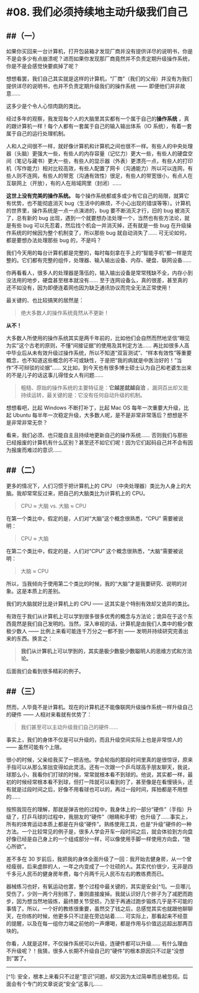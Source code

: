 # #08. 我们必须持续地主动升级我们自己

## ##（一）

如果你买回来一台计算机，打开包装箱才发现厂商并没有提供详尽的说明书，你是不是会多少有点崩溃呢？进而如果你发现那厂商竟然并不负责定期升级操作系统，你是不是会感觉快要疯掉了呢？

想想看罢，我们自己其实就是这样的计算机，“厂商”（我们的父母）并没有为我们提供详尽的说明书，也并不负责定期升级我们的操作系统 —— 即便他们并非故意……

这多少是个令人心惊肉跳的类比。

经过多年的观察，我发现每个人的大脑里其实都有一个属于自己的**操作系统**  ，真的跟计算机一样！每个人都有一套属于自己的输入输出体系（IO 系统），有着一套属于自己的运行处理机制。

人和人之间很不一样，就好像计算机和计算机之间也很不一样。有些人的中央处理器（头脑）更强大一些，有些人的内存容量（记忆力）更大一些，有些人的硬盘空间（笔记与藏书）更大一些，有些人的显示器（外表）更漂亮一点，有些人的打印机（写作能力）相对比较高效，有些人配置了网卡（沟通能力）所以可以连网，有些人则不连网，有些人的带宽（沟通有效性）很足，有些人的带宽很小，有点人在互联网上（开放），有的人在局域网里（封闭）……

**这世上没有完美的操作系统。**  每个操作系统都或多或少有它自己的局限，就算它有优势，也不能彻底消灭 bug（生活中的麻烦，不小心出现的错误等等）。计算机的世界里，操作系统是一点一点演进的，bug 要不断消灭才行，旧的 bug 被消灭了，总有新的 bug 出现，遇到一个就要想办法处理一个，当然也有些方法论，就是有些 bug 可以先忍着，然后找个机会一并消灭掉，还有就是一些 bug 在升级操作系统的时候因为整个机制变了，所以那些 bug 就自动消失了…… 可无论如何，都是要想办法处理那些 bug 的，不是吗？

我们今天用的每台计算机都是完整的，每时每刻拿在手上的“智能手机”都一样是完整的。它们都有完整的组件，处理器、输入输出设备、内存、硬盘、联网设备……

你再看看人，很多人的处理器是落伍的，输入输出设备是常常残缺不全，内存小到没法用的地步，硬盘甚至根本就没有…… 至于连网设备么，真的很差，甚至真的还不如没有，因为即便连着网也因为缺乏通讯协议而完全无法正常使用！

最关键的、也比较搞笑的居然是：

> 绝大多数人的操作系统竟然从不更新！

**从不！**  

大多数人所使用的操作系统其实是两千年前的，比如他们会自然而然地坚信“眼见为实”这个古老的原则，不懂“间接证据”的使用及其判定方法…… 再比如很多人高中毕业后从未有效升级过操作系统，所以不知道“双盲测试”、“样本有效性”等重要概念，也不知道这些概念的不可或缺性，于是把“我的病就是中医治好的！”当作“不可辩驳的论据”…… 又比如，到今天也有很多博士硕士认为自己和老婆生出来的不是儿子的话这事儿得怪女人有问题……

> 粗糙、原始的操作系统的主要特征是：**它越差就越自洽**  ，漏洞百出却又能持续运转，最关键的是：它没有任何自动升级的机制。

想想看吧，比起 Windows 不断打补丁，比起 Mac OS 每年一次重要大升级，比起 Ubuntu 每半年一次稳定升级，大多数人呢，是不是非常非常落后？想想是不是非常非常无奈？

看来，我们必须、也只能自主且持续地更新自己的操作系统…… 否则我们与那些已经报废的计算机有什么区别？甚至还不如它们呢！因为它们起码自己并不会有因为报废而难过的意识……

## ##（二）

更多的情况下，人们习惯于把计算机上的 CPU （中央处理器）类比为人身上的大脑。我却常常反过来，把自己的大脑类比为计算机上的 CPU。

> CPU ≈ 大脑 vs. 大脑 ≈ CPU

在第一个类比中，假定的是，人们对“大脑”这个概念很熟悉，“CPU” 需要被说明：

> CPU ≈ 大脑

在第二个类比中，假定的是，人们对“CPU” 这个概念很熟悉，“大脑”需要被说明：

> 大脑 ≈ CPU

所以，当我倾向于使用第二个类比的时候，我的“大脑”才是我要研究、说明的对象。这是本质上的差别。

我们的大脑就好比是计算机上的 CPU —— 这其实是个特别有效却又诡异的类比。

有效在于我们从计算机上可以学到很多很多优秀的概念与方法论；诡异在于这个东西竟然是我们自己发明的。当然，深入审视的话，计算机是由我们人类中的极少数极少数人 —— 比例上来看可能连千万分之一都不到 —— 发明并持续研究完善出来的东西。换言之：

> **我们从计算机上可以学到的，其实是极少数极少数聪明人的思维方式和方法论。**  

后面我们会看到很多精彩的例子。

## ##（三）

然而，人毕竟不是计算机。现在的计算机还不能像联网升级操作系统一样升级自己的硬件 —— 人相对来看就有优势了：

> 我们甚至可以主动升级我们自己的硬件……

事实上，我们的身体不仅是可以升级的，而且升级空间实际上也是非常惊人的 —— 虽然可能有个上限。

很小的时候，父亲给我买了一把吉他。学会轮指的那段时间里真的是很惊讶，原来手指可以从那么笨拙变得如此灵活。还有一次跟一个乒乓球高手朋友聊天，我说，球那么小，我看你们打球的时候，常常就根本看不到球的。他说，其实都一样，最初的时候经常根本看不到球，但打一阵就可以看到的了，甚至像是在看慢镜头，还有就是过段时间之后，好像不用看球也可以的，再过一段时间，挥拍都是不用想的……

按照我现在的理解，那就是弹吉他的过程中，我身体上的一部分“硬件”（手指）升级了，打乒乓球的过程中，我朋友的“硬件”（眼睛和手臂）也升级了……事实上，所有的体育运动本质上都是在升级“硬件”。熟练使用工具，也是“升级”硬件的一种方法。一个比较常见的例子是，很多人学会开车一段时间之后，就会体验到方向盘好像已经是自己身上的一个组成部分一样，可以像使用手脚一样使用方向盘，“随心所欲”。

差不多在 30 岁前后，我把我的身体全面升级了一回：我开始去健身房，从一个曾经瘦弱，后来虚胖的人，一年之内变成了一个壮硕的人。其实代价很少，无非是四千多元人民币的健身房年费，每个月两千元人民币左右的教练费而已。

器械练习也好，有氧运动也罢，整个过程中最关键的，其实是安全[^1]。一旦哪儿受伤了，少则一两个月别练了，重则直接废掉。我就认识好几个胖子为了减肥而跑步，因为想当然地锻炼，最终膝关节受损，乃至于再通过跑步锻炼几乎是不可能的事情了。所以，一个好的教练很重要，虽然交了钱之后，总感觉其实也就跟他聊聊天，在你练的时候，他更多只不过是在旁边站着…… 可实际上，那看起来不经意的提醒，以及在每一组你力竭之前他的一声爆喝，都是作用与价值远远超出那两百块的。

你看，人就是这样，不仅操作系统可以升级，连硬件都可以升级…… 有什么理由不升级呢？！我猜，很多人长期不升级自己的“硬件”的根本原因只不过是“没想到”罢了。

<hr />
[^1]: 安全，根本上来看只不过是“意识”问题，却又因为太过简单而总被忽视。后面会有个专门的文章说说“安全”这事儿……